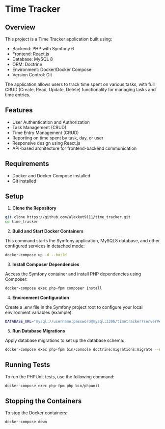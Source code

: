 # Time Tracker

## Overview

This project is a Time Tracker application built using:

 - Backend: PHP with Symfony 6
 - Frontend: React.js
 - Database: MySQL 8
 - ORM: Doctrine
 - Environment: Docker/Docker Compose
 - Version Control: Git

The application allows users to track time spent on various tasks, with full CRUD (Create, Read, Update, Delete) functionality for managing tasks and time entries.

## Features

 - User Authentication and Authorization
 - Task Management (CRUD)
 - Time Entry Management (CRUD)
 - Reporting on time spent by task, day, or user
 - Responsive design using React.js
 - API-based architecture for frontend-backend communication

## Requirements

 - Docker and Docker Compose installed
 - Git installed

## Setup

1. **Clone the Repository**

```bash
git clone https://github.com/alexkot9111/time_tracker.git
cd time_tracker
```

2. **Build and Start Docker Containers**

This command starts the Symfony application, MySQL8 database, and other configured services in detached mode:
```bash
docker-compose up -d --build
```

3. **Install Composer Dependencies**

Access the Symfony container and install PHP dependencies using Composer:
```bash
docker-compose exec php-fpm composer install
```

4. **Environment Configuration**

Create a .env file in the Symfony project root to configure your local environment variables (example):
```bash
DATABASE_URL="mysql://username:password@mysql:3306/timetracker?serverVersion=8&charset=utf8mb4"
```

5. **Run Database Migrations**

Apply database migrations to set up the database schema:
```bash
docker-compose exec php-fpm bin/console doctrine:migrations:migrate --no-interaction
```

## Running Tests

To run the PHPUnit tests, use the following command:
```bash
docker-compose exec php-fpm php bin/phpunit
```

## Stopping the Containers

To stop the Docker containers:
```bash
docker-compose down
```